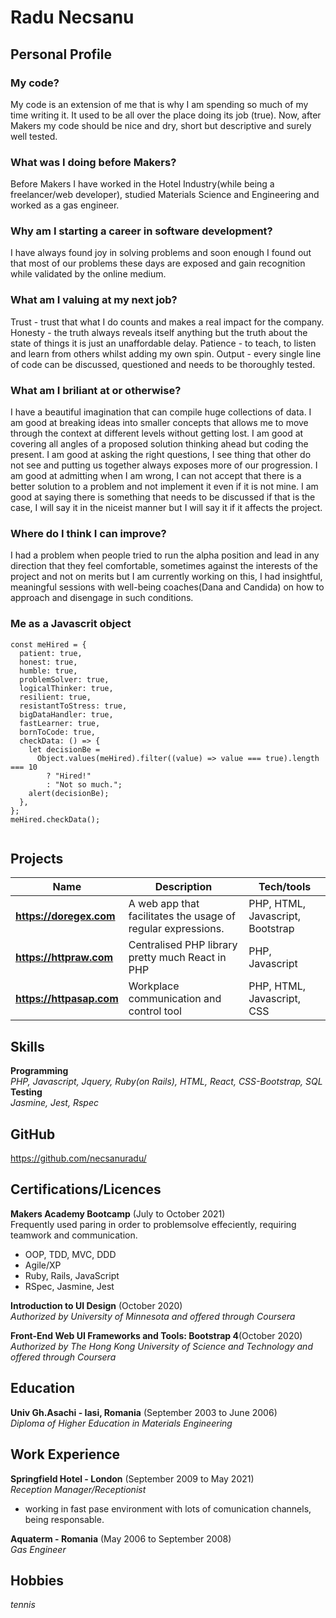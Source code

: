 # Radu Necsanu

## Personal Profile
### My code?
My code is an extension of me that is why I am spending so much of my time writing it. It used to be all over the place doing its job (true). Now, after Makers my code should be nice and dry, short but descriptive and surely well tested.

### What was I doing before Makers?
Before Makers I have worked in the Hotel Industry(while being a freelancer/web developer), studied Materials Science and Engineering and worked as a gas engineer.

### Why am I starting a career in software development?
I have always found joy in solving problems and soon enough I found out that most of our problems these days are exposed and gain recognition while validated by the online medium.

### What am I valuing at my next job?
Trust - trust that what I do counts and makes a real impact for the company.
Honesty - the truth always reveals itself anything but the truth about the state of things it is just an unaffordable delay.
Patience - to teach, to listen and learn from others whilst adding my own spin. 
Output - every single line of code can be discussed, questioned and needs to be thoroughly tested.

### What am I briliant at or otherwise?
I have a beautiful imagination that can compile huge collections of data.
I am good at breaking ideas into smaller concepts that allows me to move through the context at different levels without getting lost.
I am good at covering all angles of a proposed solution thinking ahead but coding the present.
I am good at asking the right questions, I see thing that other do not see and putting us together always exposes more of our progression.
I am good at admitting when I am wrong, I can not accept that there is a better solution to a problem and not implement it even if it is not mine.
I am good at saying there is something that needs to be discussed if that is the case, I will say it in the niceist manner but I will say it if it affects the project.

### Where do I think I can improve?
I had a problem when people tried to run the alpha position and lead in any direction that they feel comfortable, sometimes against the interests of the project and not on merits but I am currently working on this, I had insightful,  meaningful sessions with well-being coaches(Dana and Candida) on how to approach and disengage in such conditions.

### Me as a Javascrit object
```
const meHired = {
  patient: true,
  honest: true,
  humble: true,
  problemSolver: true,
  logicalThinker: true,
  resilient: true,
  resistantToStress: true,
  bigDataHandler: true,
  fastLearner: true,
  bornToCode: true,
  checkData: () => {
    let decisionBe =
      Object.values(meHired).filter((value) => value === true).length === 10
        ? "Hired!"
        : "Not so much.";
    alert(decisionBe);
  },
};
meHired.checkData();


```

## Projects 
| Name                         | Description       | Tech/tools        |
| ---------------------------- | ----------------- | ----------------- |
| **https://doregex.com** | A web app that facilitates the usage of regular expressions. | PHP, HTML, Javascript, Bootstrap |
| **https://httpraw.com** | Centralised PHP library pretty much React in PHP| PHP, Javascript |
| **https://httpasap.com** | Workplace communication and control tool | PHP, HTML, Javascript, CSS |

## Skills
**Programming**<br />
_PHP, Javascript, Jquery, Ruby(on Rails), HTML, React, CSS-Bootstrap, SQL_<br />
**Testing**<br />
_Jasmine, Jest, Rspec_

## GitHub
https://github.com/necsanuradu/

## Certifications/Licences
**Makers Academy Bootcamp** (July to October 2021)<br />
Frequently used paring in order to problemsolve effeciently, requiring teamwork and communication.
- OOP, TDD, MVC, DDD
- Agile/XP
- Ruby, Rails, JavaScript
- RSpec, Jasmine, Jest

**Introduction to UI Design** (October 2020)<br />
_Authorized by University of Minnesota and offered through Coursera_

**Front-End Web UI Frameworks and Tools: Bootstrap 4**(October 2020)<br />
_Authorized by The Hong Kong University of Science and Technology and offered through Coursera_

## Education
**Univ Gh.Asachi - Iasi, Romania** (September 2003 to June 2006)<br />
_Diploma of Higher Education in Materials Engineering_

## Work Experience
**Springfield Hotel - London** (September 2009 to May 2021) <br />
_Reception Manager/Receptionist_
- working in fast pase environment with lots of comunication channels, being responsable.

**Aquaterm - Romania** (May 2006 to September 2008)<br />
_Gas Engineer_

## Hobbies
_tennis_
